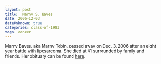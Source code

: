 ```yaml
---
layout: post
title:  Marny S. Bayes
date: 2006-12-03
dateUnknown: true
categories: class-of-1983
tags: cancer
---
```


Marny Bayes, aka Marny Tobin, passed away on Dec. 3, 2006 after an eight year battle with liposarcoma. She died at 41 surrounded by family and friends. Her obituary can be found [here](http://tinyurl.com/oeynob9).

